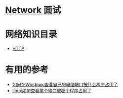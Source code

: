 # [Network 面试](https://github.com/stevenli91748/Network/blob/master/Interview.md)

# 网络知识目录

* [HTTP](https://github.com/stevenli91748/Network/blob/master/HTTP/README.md)










# 有用的参考
* [如何在Windows查看自己的电脑端口被什么程序占用了](https://blog.csdn.net/lianxue1986/article/details/51811386)
* [linux如何查看某个端口被哪个程序占用了](https://blog.csdn.net/gezilan/article/details/79921059)
